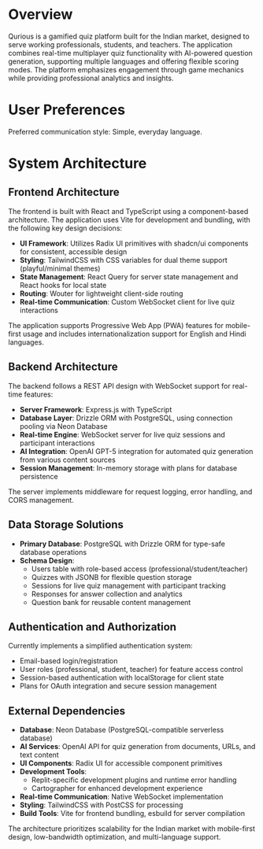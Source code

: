 # Overview

Qurious is a gamified quiz platform built for the Indian market, designed to serve working professionals, students, and teachers. The application combines real-time multiplayer quiz functionality with AI-powered question generation, supporting multiple languages and offering flexible scoring modes. The platform emphasizes engagement through game mechanics while providing professional analytics and insights.

# User Preferences

Preferred communication style: Simple, everyday language.

# System Architecture

## Frontend Architecture

The frontend is built with React and TypeScript using a component-based architecture. The application uses Vite for development and bundling, with the following key design decisions:

- **UI Framework**: Utilizes Radix UI primitives with shadcn/ui components for consistent, accessible design
- **Styling**: TailwindCSS with CSS variables for dual theme support (playful/minimal themes)
- **State Management**: React Query for server state management and React hooks for local state
- **Routing**: Wouter for lightweight client-side routing
- **Real-time Communication**: Custom WebSocket client for live quiz interactions

The application supports Progressive Web App (PWA) features for mobile-first usage and includes internationalization support for English and Hindi languages.

## Backend Architecture

The backend follows a REST API design with WebSocket support for real-time features:

- **Server Framework**: Express.js with TypeScript
- **Database Layer**: Drizzle ORM with PostgreSQL, using connection pooling via Neon Database
- **Real-time Engine**: WebSocket server for live quiz sessions and participant interactions
- **AI Integration**: OpenAI GPT-5 integration for automated quiz generation from various content sources
- **Session Management**: In-memory storage with plans for database persistence

The server implements middleware for request logging, error handling, and CORS management.

## Data Storage Solutions

- **Primary Database**: PostgreSQL with Drizzle ORM for type-safe database operations
- **Schema Design**: 
  - Users table with role-based access (professional/student/teacher)
  - Quizzes with JSONB for flexible question storage
  - Sessions for live quiz management with participant tracking
  - Responses for answer collection and analytics
  - Question bank for reusable content management

## Authentication and Authorization

Currently implements a simplified authentication system:
- Email-based login/registration
- User roles (professional, student, teacher) for feature access control
- Session-based authentication with localStorage for client state
- Plans for OAuth integration and secure session management

## External Dependencies

- **Database**: Neon Database (PostgreSQL-compatible serverless database)
- **AI Services**: OpenAI API for quiz generation from documents, URLs, and text content
- **UI Components**: Radix UI for accessible component primitives
- **Development Tools**: 
  - Replit-specific development plugins and runtime error handling
  - Cartographer for enhanced development experience
- **Real-time Communication**: Native WebSocket implementation
- **Styling**: TailwindCSS with PostCSS for processing
- **Build Tools**: Vite for frontend bundling, esbuild for server compilation

The architecture prioritizes scalability for the Indian market with mobile-first design, low-bandwidth optimization, and multi-language support.
